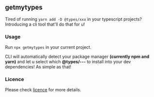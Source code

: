 ## getmytypes

Tired of running `yarn add -D @types/xxx` in your typescript projects? Introducing a cli tool that'll do that for u!

### Usage

Run `npx getmytypes` in your current project.

CLI will automatically detect your package manager <b>(currently npm and yarn)</b> and let u select which <b>@types/---</b> to install into your dev dependencies! As simple as that!

### Licence

Please check [licence](./licence) for more details.

